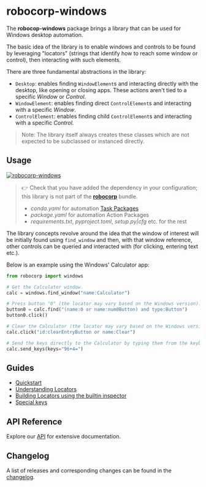 # robocorp-windows

The **robocop-windows** package brings a library that can be used for Windows desktop automation.

The basic idea of the library is to enable windows and controls to be found by leveraging "locators" (strings that identify how to reach some window or control), then interacting with such elements.

There are three fundamental abstractions in the library:

- `Desktop`: enables finding `WindowElement`s and interacting directly with the desktop, like opening or closing apps. These actions aren't tied to a specific _Window_ or _Control_.
- `WindowElement`: enables finding direct `ControlElement`s and interacting with a specific _Window_.
- `ControlElement`: enables finding child `ControlElement`s and interacting with a specific _Control_.

> Note: The library itself always creates these classes which are not expected to be subclassed or instanced directly.

## Usage

[![`robocorp-windows`](https://img.shields.io/pypi/v/robocorp-windows?label=robocorp-windows)](https://pypi.org/project/robocorp-windows/)

> 👉 Check that you have added the dependency in your configuration; this library is not part of the [**robocorp**](https://pypi.org/project/robocorp/) bundle.
> - _conda.yaml_ for automation [Task Packages](https://robocorp.com/docs/robot-structure)
> - _package.yaml_ for automation Action Packages
> - _requirements.txt_, _pyproject.toml_, _setup.py|cfg_ etc. for the rest

The library concepts revolve around the idea that the window of interest will be initially found using `find_window` and then, with that window reference, other controls can be queried and interacted with (for clicking, entering text etc.).

Below is an example using the Windows' Calculator app:

```python
from robocorp import windows

# Get the Calculator window.
calc = windows.find_window("name:Calculator")

# Press button "0" (the locator may vary based on the Windows version).
button0 = calc.find("(name:0 or name:num0Button) and type:Button")
button0.click()

# Clear the Calculator (the locator may vary based on the Windows version).
calc.click("id:clearEntryButton or name:Clear")

# Send the keys directly to the Calculator by typing them from the keyboard.
calc.send_keys(keys="96+4=")
```

## Guides

- [Quickstart](https://github.com/robocorp/robocorp/blob/master/windows/docs/guides/00-quickstart.md)
- [Understanding Locators](https://github.com/robocorp/robocorp/blob/master/windows/docs/guides/01-locators.md)
- [Building Locators using the builtin inspector](https://github.com/robocorp/robocorp/blob/master/windows/docs/guides/02-locator-inspecting.md)
- [Special keys](https://github.com/robocorp/robocorp/blob/master/windows/docs/guides/03-special-keys.md)

## API Reference

Explore our [API](https://github.com/robocorp/robocorp/blob/master/windows/docs/api/README.md) for extensive documentation.

## Changelog

A list of releases and corresponding changes can be found in the [changelog](https://github.com/robocorp/robocorp/blob/master/windows/docs/CHANGELOG.md).
